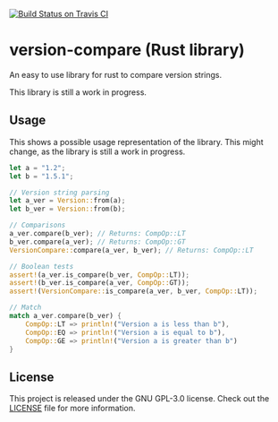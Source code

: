 [![Build Status on Travis CI](https://travis-ci.org/timvisee/version-compare.svg?branch=master)](https://travis-ci.org/timvisee/version-compare)

# version-compare (Rust library)
An easy to use library for rust to compare version strings.

This library is still a work in progress.

## Usage
This shows a possible usage representation of the library. This might change, as the library is still a work in progress.

```Rust
let a = "1.2";
let b = "1.5.1";

// Version string parsing
let a_ver = Version::from(a);
let b_ver = Version::from(b);

// Comparisons
a_ver.compare(b_ver); // Returns: CompOp::LT
b_ver.compare(a_ver); // Returns: CompOp::GT
VersionCompare::compare(a_ver, b_ver); // Returns: CompOp::LT

// Boolean tests
assert!(a_ver.is_compare(b_ver, CompOp::LT));
assert!(b_ver.is_compare(a_ver, CompOp::GT));
assert!(VersionCompare::is_compare(a_ver, b_ver, CompOp::LT));

// Match
match a_ver.compare(b_ver) {
    CompOp::LT => println!("Version a is less than b"),
    CompOp::EQ => println!("Version a is equal to b"),
    CompOp::GE => println!("Version a is greater than b")
}
```

## License
This project is released under the GNU GPL-3.0 license. Check out the [LICENSE](LICENSE) file for more information.